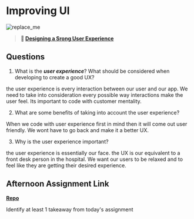 # Improving UI

![replace_me](https://codeworks.blob.core.windows.net/public/assets/img/illustrations/placeholder.svg)

> **📖 [Designing a Srong User Experience](https://codeworksacademy.com/fs-student-guide/resources/wk7/03-Creating-Good-UX)**

## Questions

1. What is the ***user experience***? What should be considered when developing to create a good UX?

the user experience is every interaction between our user and our app. We need to take into consideration every possible way interactions make the user feel. Its important to code with customer mentality. 

2. What are some benefits of taking into account the user experience?

When we code with user experience first in mind then it will come out user friendly. We wont have to go back and make it a better UX. 

3. Why is the user experience important?

the user experience is essentially our face. the UX is our equivalent to a front desk person in the hospital. We want our users to be relaxed and to feel like they are getting their desired experience. 

## Afternoon Assignment Link

**[Repo](https://github.com/IsaacDuff/<ASSIGNMENT_REPO>)**

Identify at least 1 takeaway from today's assignment
